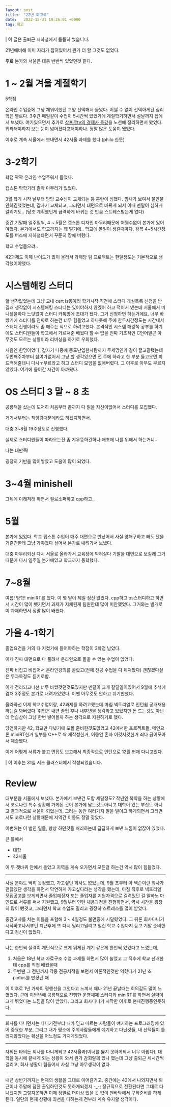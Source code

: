 ```yaml
---
layout: post
title:  "22년 회고록"
date:   2022-12-31 19:26:01 +0900
tag: 회고
---
```


| 이 글은 출퇴근 지하철에서 틈틈히 썼습니다.

21년에비해 이미 자리가 잡혀있어서 뭔가 더 할 그것도 없었다.

주로 본가와 서울은 대충 반반씩 있었던것 같다.

# 1 ~ 2월 겨울 계절학기

5학점

온라인 수업중에 그냥 채워야했던 교양 선택해서 들었다.
어쩔 수 없이 선택하게된 심리학은 별로다.
3주간 매일같이 수업이 5시간씩 있었기에 계절학기하면서 설날까지 집에서 보냈다.
여기있으면서 추가로 [삼프로tv의 경제사 특강](https://www.youtube.com/playlist?list=PLQvqXcm97CTCSNxkTuQrZvQqGsIWDLTy2)을 노션에 정리하면서 봤었다.
뭐라해야하지 보는 눈이 넓어졌다고해야하나. 정말 많은 도움이 됐었다.

이후로 계속 서울에서 보내면서 42서울 과제를 했다.(philo 한듯)

# 3-2학기

학점 꽉꽉 온라인 수업주워서 들었다.

캡스톤 막학기라 졸작 마무리가 있었다.

3월 학기 시작 날부터 담당 교수님이 교체되는 등 혼란이 심했다. 낌새가 보여서 불안불안하긴했었는데, 갑자기 교체되고, 그러면서 대면으로 바뀌게 되서 이때 멘탈이 심하게 갈리기도.. (당초 계획했던게 급격하게 바뀌는 것 만큼 스트레스받는게 없다)

중간,기말때 일주일씩, 4 ~ 5월은 캡스톤 디자인 마무리때문에 어쩔수없이 본가에 있어야했다. 본가에서도 학교까지는 꽤 멀기에.. 학교에 볼일이 생길때마다, 왕복 4~5시간정도를 버스에 지하철타면서 꾸준히 땅에 버렸다. 

학교 수업들으랴..

42과제도 이제 난이도가 많이 올라서 과제당 팀 프로젝트는 한달정도는 기본적으로 생각했어야했다.

# 시스템해킹 스터디

할 생각없었는데 그냥 교내 cert is동아리 학기시작 직전에 스터디 개설목록 신청을 받길래 생각없이 시스템해킹 스터디는 있어야하지 않겠어 하고 적어서 냈는데 서울에서 미니쉘을하다 느닷없이 스터디 카톡방에 초대가 됐다. 그거 신청하면 하는거에요. 
너무 바빴기에 스터디를 진짜로 하는건 너무 힘들었고 하다못해 주에 한두시간정도는 시간내서 스터디 진행이라도 좀 해주는 식으로 하려고했다. 
본격적인 시스템 해킹쪽 공부를 하기에도 스터디원들이 학교에서 가르쳐준 배웠다 할 수 없을 진짜 기초적인 C언어말곤 아무것도 모르는 상황이라 리버싱을 하기로 우회했다.

처음엔 한명이었다, 갑자기 나중에 중도난입한사람까지 두세명인가 같이 끌고갈랬는데 두번째주차부터 참여가없어서 그냥 할 생각있으면 전 주에 하라고 한 부분 들고오면 피드백해줄테니 다시ㅜ부르라고 하고 스터디 모임을 없애버렸다. 그 이후로 아무도 부르지않았다. 여기에 들어간 시간이 아까웠다.


# OS 스터디 3 말 ~ 8 초

공룡책을 샀는데 도저히 처음부터 끝까지 다 읽을 자신이없어서 스터디를 모집했다.

거기서부터는 책임감때문에라도 하겠지하면서.

대충 3~8월 19주정도로 진행했다.

실제로 스터디원들이 따라오는진 좀 갸우뚱하긴하나 애초에 나를 위해서 하는거니..

나는 대만족!

굉장히 기반을 많이쌓았고 도움이 많이 되었다.


# 3~4월 minishell

그뒤에 이래저래 하면서 필로소퍼하고 cpp하고..

# 5월 

본가에 있었다.
학교 캡스톤 수업이 매주 대면으로 만났어서 사실 양해구하고 빼도 됐을거같긴한데 그냥 가야겠다 싶어서 본가로 내려가서 보냈다.

대충 마무리되선 다시 서울로 올라가서 교육장에 박혀살다 기말을 대면으로 보길래 그거때문에 다시 일주일 본가에있고 학교까지 통학했다.


# 7~8월

여름! 방학! 
miniRT를 했다. 이 몇 달이 제일 정신 없었다. cpp하고 os스터디하고 하면서 시간이 많이 뺏기면서 과제가 지체된게 팀원한테 많이 미안했었다. 그거와는 별개로 이 과제하면서 정말 많이 배웠다.

# 가을 4-1학기

졸업요건을 거의 다 지켰기에 들어야하는 학점이 3학점 남았다.

이제 진짜 대면으로 다 풀려서 온라인으로 들을 수 있는 수업이 없었다.

진짜 비집고 비집어서 온라인강의를 골랐고(전체 전공 수업을 다 뒤져봤다) 괜찮겠다싶은 두과목정도 듣기로함.

이게 정리되고나선 너무 바빴것던것도있지만 멘탈이 크게 갈릴일이있어서 9월에 추석에 겹쳐 3주정도 본가로 내려가있었다. 이땐 아무것도 안하고 쉬기만했다.

올라와선 이제 학교수업이랑, 42과제를 하려고했는데 마침 넥토리얼로 인턴쉽 공개채용하는걸 봐버렸다.
취업은 내년 졸업 후나 내후년을 생각하고 있었지만 돈 드는것도 아닌데 연습삼아 그냥 한번 넣어볼까 하는 생각으로 지원하기로 했다. 

당연하지만 42, 학교만 다녔기에 포폴 준비한것도없었고  42에서한 프로젝트들, 메인으론 miniRT한거 일부를 C++로 싹 재작성한거, 이동안 혼자 이것저것한거 죄다 긁어모아서 제출했다.

이게 어떻게 서류가 붙고 면접도 보고해서 최종적으로 인턴으로 12월 현재 다니고있다.

| 이 이후는 31일 서초 클러스터에서 작성되었습니다.

# Review

대부분을 서울에서 보냈다. 본가에서 보낸건 도합 세달정도?
작년엔 복학을 하는 상황에서 코로나란 특수 상황에 가게된 곳이 본가에 남는것도아니고 대학이 있는 부산도 아니고 결과적으로 서울이 되었는데, 그러는 동안 여러가지 일을 벌이고 하게되면서 그러면서도 코로나란 상황때문에 지역간 이동도 정말 잦았다.

이번해는 이 벌인 일들, 항상 하던것들 처리하는데 급급하게 보낸 느낌이 없잖아 있었다. 

큰 틀에서 
- 대학
- 42서울

이 두 챗바퀴 안에서 돌았고 지역을 계속 오가면서 모든걸 하는건 역시 많이 힘들었다.

---

사실 분야도 딱히 못정했고, 가고싶던 회사도 없었는데, 9월 초부터 아 넥슨이란 회사가 괜찮겠단 생각을 하면서 막연하게 가고싶다라는 생각을 했는데, 마침 직후로 넥토리얼 모집공고를 보게되면서 졸업예정자 또는 졸업자를 지원자격으로 걸려있던 걸 알빠노 마인드로 서류를 써서 지원했고, 9월부터 인턴 채용과정을 진행하면서, 역시 시간을 굉장히 많이 뺐겻고, 그러면서 학교 수업도 밀리고 굉장히 스트레스를 많이 받았다. 

중간고사를 치는 이틀을 포함해 3 ~ 4일정도 불면증에 시달렸었다. 그 뒤론 회사다니기 시작하고나서부턴 퇴근후에 또 다시 밀리고밀리고 밀린 학교 수업까지 듣고 기말 준비한다고 정신이 없었다.

---

나는 한번씩 실력이 계단식으로 크게 뛰게된 계기 같은게 한번씩 있었다고 느꼈는데, 

1. 처음은 18년 학교 자료구조 수업 과제를 하면서 많이 늘었고 그 직후에 학교 선배한테 cpp를 직접 배웠을때
2. 두번짼 그 전년까지 각종 전공서적을 보면서 이론적인것만 익혔다가 21년 초 pintos를 만졌던 때

이 이후로 1년 가까이 평행선을 그엇다고 느껴서 꽤나 21년 끝날때는 회의감도 많이 느꼈었다. 근데 이번년에 공룡책으로 진행한 운영체제 스터디와 miniRT를 하면서 실력이 크게 뛰었다는 느낌을 많이 받았다. 그리고 회사다니기 시작한 이후로 현재진행중인듯하다.

---

회사를 다니면서는 다니기전부터 내가 믿고 따르는 사람들이 얘기하는 프로그래밍에 있어 중요한 부분, 그리고 내가 평소에 주위사람들에게 얘기하고 다닌것들, 내 선택들이 틀리지않았다는 확신을 어느정도 가지게되었다.

---

자의든 타의든 회사를 다니게되고 42서울과(이너를 뚫지 못하게되서 너무 아쉽다), 대학을 동시에 끝내게 되는 상황이 와서 뭔가 감회랄께 있나 했는데 그냥 출퇴근 세시간씩 걸리고, 회사 생활이 힘들어서 사실 그냥 아무생각이 없다.

---

내년 상반기까지는 현재의 생활을 그대로 이어갈거고, 중간에는 42에서 나와지면서 퇴근이나 주말에 잠깐 출입하던것도 못하게되겠지 -_-; 
정규직으로 전환된다면 그대로 다니겠지만 그렇지못하면 이제 정말로 더이상 있을 곳 없이 맨바닥에서 구직준비를 하게 된다.
일단의 현재 상황에 최선을 다하는게 전부라 계속 유지할 생각이다.
